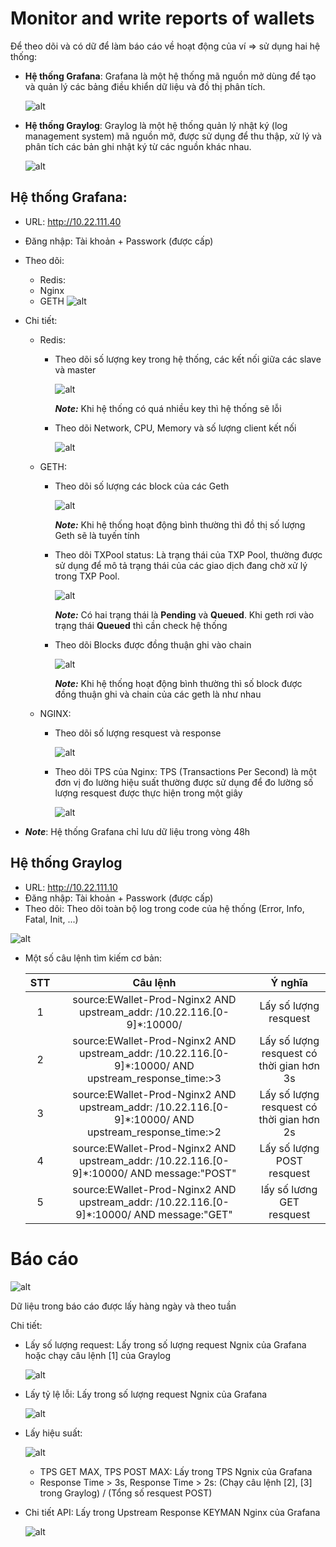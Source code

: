 # Monitor and write reports of wallets

Để  theo dõi và có dữ để làm báo cáo về hoạt động của ví => sử dụng hai hệ thống:

* **Hệ thống Grafana**: Grafana là một hệ thống mã nguồn mở dùng để tạo và quản lý các bảng điều khiển dữ liệu và đồ thị phân tích.
  
    ![alt](img/giao-dien-grafana-example.webp)

* **Hệ thống Graylog**: Graylog là một hệ thống quản lý nhật ký (log management system) mã nguồn mở, được sử dụng để thu thập, xử lý và phân tích các bản ghi nhật ký từ các nguồn khác nhau.
    
    ![alt](img/Graylog-exampe.jpg)
     

## Hệ thống Grafana:
- URL: http://10.22.111.40
- Đăng nhập: Tài khoản  + Passwork (được cấp)
- Theo dõi:
  - Redis: 
  - Nginx
  - GETH
![alt](img/image_gr.png)

- Chi tiết:
  - Redis: 
    - Theo dõi số  lượng key trong hệ thống, các kết nối giữa các slave và master
  
        ![alt](img/image-redis_1.png)
        
        ***Note:*** Khi hệ thống có quá nhiều key thì hệ thống sẽ lỗi 

    - Theo dõi Network, CPU, Memory và số lượng client kết nối

        ![alt](img/image-redis_2.png)

  - GETH:
    - Theo dõi số lượng các block của các Geth

         ![alt](img/image_geth_3.png)

        ***Note:*** Khi hệ thống hoạt động bình thường thì đồ  thị số lượng Geth sẽ là tuyến tính
    - Theo dõi TXPool status:  Là trạng thái của TXP Pool, thường được sử dụng để mô tả trạng thái của các giao dịch đang chờ xử lý trong TXP Pool.

         ![alt](img/image_geth_4.png)

        ***Note:*** Có hai trạng thái là **Pending** và **Queued**. Khi geth rơi vào trạng thái **Queued** thì cần check hệ thống

    - Theo dõi Blocks được đồng thuận ghi vào chain
        
        ![alt](img/image_geth_5.png)

        ***Note:*** Khi hệ thống hoạt động bình thường thì số block được đồng thuận ghi và chain của các geth là như nhau

  - NGINX: 
    - Theo dõi số lượng resquest và response

        ![alt](img/image_nginx_1.png)

    - Theo dõi TPS của Nginx: TPS (Transactions Per Second) là một đơn vị đo lường hiệu suất thường được sử dụng để đo lường số lượng resquest được thực hiện trong một giây
        
        ![alt](img/image_nginx_2.png)
- ***Note***: Hệ thống Grafana chỉ lưu dữ liệu trong vòng 48h


## Hệ thống Graylog

- URL: http://10.22.111.10
- Đăng nhập: Tài khoản  + Passwork (được cấp)
- Theo dõi: Theo dõi toàn bộ log trong code của hệ thống (Error, Info, Fatal, Init, ...)

![alt](img/Graylog.png)


- Một số  câu lệnh tìm kiếm cơ bản:

    |  STT  |                                               Câu lệnh                                                |                  Ý nghĩa                  |
    | :---: | :---------------------------------------------------------------------------------------------------: | :---------------------------------------: |
    |   1   |                source:EWallet-Prod-Nginx2 AND upstream_addr: /10.22.116.[0-9]*\:10000/                |           Lấy số lượng resquest           |
    |   2   | source:EWallet-Prod-Nginx2 AND upstream_addr: /10.22.116.[0-9]*\:10000/ AND upstream_response_time:>3 | Lấy số lượng resquest có thời gian hơn 3s |
    |   3   | source:EWallet-Prod-Nginx2 AND upstream_addr: /10.22.116.[0-9]*\:10000/ AND upstream_response_time:>2 | Lấy số lượng resquest có thời gian hơn 2s |
    |   4   |      source:EWallet-Prod-Nginx2 AND upstream_addr: /10.22.116.[0-9]*\:10000/ AND message:"POST"       |        Lấy số lượng POST resquest         |
    |   5   |       source:EWallet-Prod-Nginx2 AND upstream_addr: /10.22.116.[0-9]*\:10000/ AND message:"GET"       |         lấy số lương GET resquest         |



# Báo cáo

![alt](img/report.png)


Dữ liệu trong báo cáo được lấy hàng ngày và theo tuần

Chi tiết:

- Lấy số  lượng request: Lấy trong số  lượng request Ngnix  của Grafana hoặc chạy câu lệnh [1] của Graylog

    ![alt](img/get_request.png)

- Lấy tỷ lệ lỗi: Lấy trong số  lượng request Ngnix của Grafana

    ![alt](img/tileloi.png)

- Lấy hiệu suất: 

    ![alt](img/hieusuat.png)

    * TPS GET MAX, TPS POST MAX: Lấy trong TPS Ngnix của Grafana
    * Response Time > 3s, Response Time > 2s: (Chạy câu lệnh [2], [3] trong Graylog) / (Tổng số  resquest POST)

- Chi tiết API: Lấy trong Upstream Response KEYMAN Nginx của Grafana
    
    ![alt](img/detailAPI.png)

